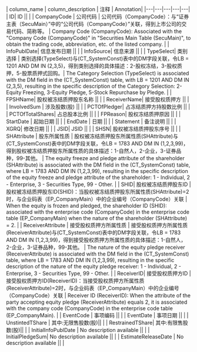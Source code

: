| column_name | column_description | 注释 | Annotation|
|---|---|---|---|---|
| ID| ID || |
| CompanyCode | 公司代码 | 公司代码（CompanyCode）：与“证券主表（SecuMain）”中的“公司代码（CompanyCode）”关联，得到上市公司的交易代码、简称等。 | Company Code (CompanyCode): Associated with the "Company Code (CompanyCode)" in "Securities Main Table (SecuMain)", to obtain the trading code, abbreviation, etc. of the listed company. |
| InfoPublDate| 信息发布日期 || |
| InfoSource| 信息来源 || |
| TypeSelect| 类别选择 | 类别选择(TypeSelect)与(CT_SystemConst)表中的DM字段关联，令LB = 1201 AND DM IN (2,3,5)，得到类别选择的具体描述：2-股权冻结，3-股权质押，5-股票质押式回购。| The Category Selection (TypeSelect) is associated with the DM field in the (CT_SystemConst) table, with LB = 1201 AND DM IN (2,3,5), resulting in the specific description of the Category Selection: 2-Equity Freezing, 3-Equity Pledge, 5-Stock Repurchase by Pledge. |
| FPSHName| 股权被冻结质押股东名称 || |
| ReceiverName| 接受股权质押方 || |
| InvolvedSum | 涉及股数(股) || |
| PCTOfPledger| 占冻结质押方持股数比例 || |
| PCTOfTotalShares| 占总股本比例 || |
| FPReason| 股权冻结质押原因 || |
| StartDate | 起始日期 || |
| EndDate | 日期 || |
| Statement | 备注说明 || |
| XGRQ| 修改日期 || |
| JSID| JSID || |
| SHSN| 股权被冻结质押股东序号 || |
| SHAttribute | 股东所属性质 | 股权被冻结质押股东所属性质(SHAttribute)与(CT_SystemConst)表中的DM字段关联，令LB = 1783 AND DM IN (1,2,3,99)，得到股权被冻结质押股东所属性质的具体描述：1-自然人，2-企业，3-证券品种，99-其他。 | The equity freeze and pledge attribute of the shareholder (SHAttribute) is associated with the DM field in the (CT_SystemConst) table, where LB = 1783 AND DM IN (1,2,3,99), resulting in the specific description of the equity freeze and pledge attribute of the shareholder: 1 - Individual, 2 - Enterprise, 3 - Securities Type, 99 - Other. |
| SHID| 股权被冻结质押股东ID | 股权被冻结质押股东ID(SHID)：当股权被冻结质押股东所属性质(SHAttribute)=2时，与企业码表（EP_CompanyMain）中的企业编号（CompanyCode）关联 | When the equity is frozen and pledged, the shareholder ID (SHID): associated with the enterprise code (CompanyCode) in the enterprise code table (EP_CompanyMain) when the nature of the shareholder (SHAttribute) = 2. |
| ReceiverAttribute | 接受股权质押方所属性质 | 接受股权质押方所属性质(ReceiverAttribute)与(CT_SystemConst)表中的DM字段关联，令LB = 1783 AND DM IN (1,2,3,99)，得到接受股权质押方所属性质的具体描述：1-自然人，2-企业，3-证券品种，99-其他。 | The nature of the equity pledge receiver (ReceiverAttribute) is associated with the DM field in the (CT_SystemConst) table, where LB = 1783 AND DM IN (1,2,3,99), resulting in the specific description of the nature of the equity pledge receiver: 1 - Individual, 2 - Enterprise, 3 - Securities Type, 99 - Other. |
| ReceiverID| 接受股权质押方ID | 接受股权质押方ID(ReceiverID)：当接受股权质押方所属性质(ReceiverAttribute)=2时，与企业码表（EP_CompanyMain）中的企业编号（CompanyCode）关联 | Receiver ID (ReceiverID): When the attribute of the party accepting equity pledge (ReceiverAttribute) equals 2, it is associated with the company code (CompanyCode) in the enterprise code table (EP_CompanyMain). |
| EventCode | 事项编码 || |
| EventDate | 事项日期 || |
| UnstintedTShare | 其中:无限售股数(股)|| |
| RestrainedTShare| 其中:有限售股数(股)|| |
| InitialInfoPublDate | No description available || |
| InitialPledgeSum| No description available || |
| EstimateReleaseDate | No description available || |